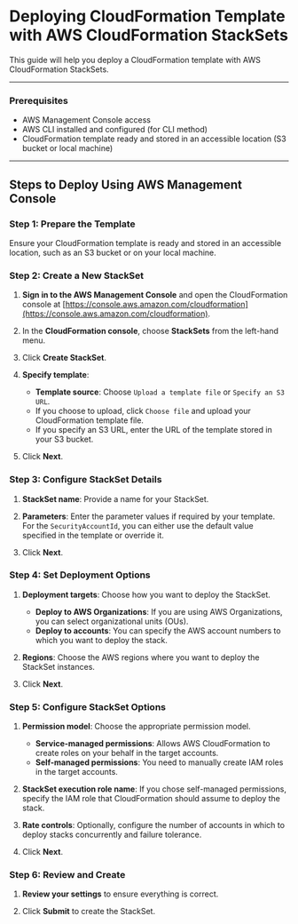# Deploying CloudFormation Template with AWS CloudFormation StackSets

This guide will help you deploy a CloudFormation template with AWS CloudFormation StackSets.

---

### Prerequisites

- AWS Management Console access
- AWS CLI installed and configured (for CLI method)
- CloudFormation template ready and stored in an accessible location (S3 bucket or local machine)

---

## Steps to Deploy Using AWS Management Console

### Step 1: Prepare the Template

Ensure your CloudFormation template is ready and stored in an accessible location, such as an S3 bucket or on your local machine.

### Step 2: Create a New StackSet

1. **Sign in to the AWS Management Console** and open the CloudFormation console at [https://console.aws.amazon.com/cloudformation](https://console.aws.amazon.com/cloudformation).

2. In the **CloudFormation console**, choose **StackSets** from the left-hand menu.

3. Click **Create StackSet**.

4. **Specify template**:
   - **Template source**: Choose `Upload a template file` or `Specify an S3 URL`.
   - If you choose to upload, click `Choose file` and upload your CloudFormation template file.
   - If you specify an S3 URL, enter the URL of the template stored in your S3 bucket.

5. Click **Next**.

### Step 3: Configure StackSet Details

1. **StackSet name**: Provide a name for your StackSet.

2. **Parameters**: Enter the parameter values if required by your template. For the `SecurityAccountId`, you can either use the default value specified in the template or override it.

3. Click **Next**.

### Step 4: Set Deployment Options

1. **Deployment targets**: Choose how you want to deploy the StackSet.
   - **Deploy to AWS Organizations**: If you are using AWS Organizations, you can select organizational units (OUs).
   - **Deploy to accounts**: You can specify the AWS account numbers to which you want to deploy the stack.

2. **Regions**: Choose the AWS regions where you want to deploy the StackSet instances.

3. Click **Next**.

### Step 5: Configure StackSet Options

1. **Permission model**: Choose the appropriate permission model.
   - **Service-managed permissions**: Allows AWS CloudFormation to create roles on your behalf in the target accounts.
   - **Self-managed permissions**: You need to manually create IAM roles in the target accounts.

2. **StackSet execution role name**: If you chose self-managed permissions, specify the IAM role that CloudFormation should assume to deploy the stack.

3. **Rate controls**: Optionally, configure the number of accounts in which to deploy stacks concurrently and failure tolerance.

4. Click **Next**.

### Step 6: Review and Create

1. **Review your settings** to ensure everything is correct.

2. Click **Submit** to create the StackSet.
